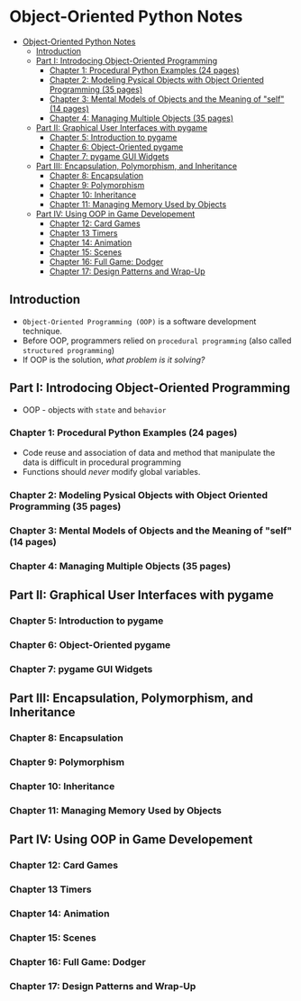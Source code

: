 # Object-Oriented Python Notes

- [Object-Oriented Python Notes](#object-oriented-python-notes)
  - [Introduction](#introduction)
  - [Part I: Introdocing Object-Oriented Programming](#part-i-introdocing-object-oriented-programming)
    - [Chapter 1: Procedural Python Examples (24 pages)](#chapter-1-procedural-python-examples-24-pages)
    - [Chapter 2: Modeling Pysical Objects with Object Oriented Programming (35 pages)](#chapter-2-modeling-pysical-objects-with-object-oriented-programming-35-pages)
    - [Chapter 3: Mental Models of Objects and the Meaning of "self" (14 pages)](#chapter-3-mental-models-of-objects-and-the-meaning-of-self-14-pages)
    - [Chapter 4: Managing Multiple Objects (35 pages)](#chapter-4-managing-multiple-objects-35-pages)
  - [Part II: Graphical User Interfaces with pygame](#part-ii-graphical-user-interfaces-with-pygame)
    - [Chapter 5: Introduction to pygame](#chapter-5-introduction-to-pygame)
    - [Chapter 6: Object-Oriented pygame](#chapter-6-object-oriented-pygame)
    - [Chapter 7: pygame GUI Widgets](#chapter-7-pygame-gui-widgets)
  - [Part III: Encapsulation, Polymorphism, and Inheritance](#part-iii-encapsulation-polymorphism-and-inheritance)
    - [Chapter 8: Encapsulation](#chapter-8-encapsulation)
    - [Chapter 9: Polymorphism](#chapter-9-polymorphism)
    - [Chapter 10: Inheritance](#chapter-10-inheritance)
    - [Chapter 11: Managing Memory Used by Objects](#chapter-11-managing-memory-used-by-objects)
  - [Part IV: Using OOP in Game Developement](#part-iv-using-oop-in-game-developement)
    - [Chapter 12: Card Games](#chapter-12-card-games)
    - [Chapter 13 Timers](#chapter-13-timers)
    - [Chapter 14: Animation](#chapter-14-animation)
    - [Chapter 15: Scenes](#chapter-15-scenes)
    - [Chapter 16: Full Game: Dodger](#chapter-16-full-game-dodger)
    - [Chapter 17: Design Patterns and Wrap-Up](#chapter-17-design-patterns-and-wrap-up)

## Introduction

- `Object-Oriented Programming (OOP)` is a software development technique.
- Before OOP, programmers relied on `procedural programming` (also called `structured programming`)
- If OOP is the solution, *what problem is it solving?*

## Part I: Introdocing Object-Oriented Programming

- OOP - objects with `state` and `behavior`

### Chapter 1: Procedural Python Examples (24 pages)

- Code reuse and association of data and method that manipulate the data is difficult in procedural programming
- Functions should *never* modify global variables.

### Chapter 2: Modeling Pysical Objects with Object Oriented Programming (35 pages)

### Chapter 3: Mental Models of Objects and the Meaning of "self" (14 pages)

### Chapter 4: Managing Multiple Objects (35 pages)

## Part II: Graphical User Interfaces with pygame

### Chapter 5: Introduction to pygame

### Chapter 6: Object-Oriented pygame

### Chapter 7: pygame GUI Widgets

## Part III: Encapsulation, Polymorphism, and Inheritance

### Chapter 8: Encapsulation

### Chapter 9: Polymorphism

### Chapter 10: Inheritance

### Chapter 11: Managing Memory Used by Objects

## Part IV: Using OOP in Game Developement

### Chapter 12: Card Games

### Chapter 13 Timers

### Chapter 14: Animation

### Chapter 15: Scenes

### Chapter 16: Full Game: Dodger

### Chapter 17: Design Patterns and Wrap-Up



